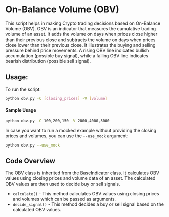 # On-Balance Volume (OBV)

This script helps in making Crypto trading decisions based on On-Balance Volume (OBV). OBV is an indicator that measures the cumulative trading volume of an asset. It adds the volume on days when prices close higher than their previous close and subtracts the volume on days when prices close lower than their previous close. It illustrates the buying and selling pressure behind price movements. A rising OBV line indicates bullish accumulation (possible buy signal), while a falling OBV line indicates bearish distribution (possible sell signal).

## Usage:

To run the script: 

```bash
python obv.py -C [closing_prices] -V [volume]
```

#### Sample Usage

```bash
python obv.py -C 100,200,150 -V 2000,4000,3000
```

In case you want to run a mocked example without providing the closing prices and volumes, you can use the `--use_mock` argument:

```bash
python obv.py --use_mock
```

## Code Overview

The OBV class is inherited from the BaseIndicator class. It calculates OBV values using closing prices and volume data of an asset. The calculated OBV values are then used to decide buy or sell signals.

* `calculate()` - This method calculates OBV values using closing prices and volumes which can be passed as arguments.
* `decide_signal()` - This method decides a buy or sell signal based on the calculated OBV values.


